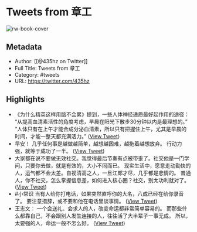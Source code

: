 # Tweets from 章工

![rw-book-cover](https://pbs.twimg.com/profile_images/1591818969236717569/q95i8uvS.jpg)

## Metadata
- Author: [[@435hz on Twitter]]
- Full Title: Tweets from 章工
- Category: #tweets
- URL: https://twitter.com/435hz

## Highlights
- 《为什么精英这样用脑不会累》提到，一些人体神经递质最好起作用的途径：
  “从提高血清素活性的角度考虑，早晨在阳光下散步30分钟以内是最理想的。”
  “人体只有在上午才能合成分泌血清素，所以只有把握住上午，尤其是早晨的时间，才能一整天都充满活力。” ([View Tweet](https://twitter.com/435hz/status/1658267535416909825))
- 早安！
  几乎任何事是越做越简单，越想越困难，越拖着越想放弃。
  行动力强，就等于成功了一半。 ([View Tweet](https://twitter.com/435hz/status/1732915392442761723))
- 大家都在说不要做无效社交。我觉得最后节奏有点被带歪了。社交他是一门学问，只要你去做，就是有效的，大小不同而已。
  现实生活中，愿意走动勤快的人，运气都不会太差。自视清高之人，一旦江郎才尽，几乎都是悲情的。
  普通人，你不社交，怎么掌握信息差，如何进入核心圈？社交，别太功利就对了。 ([View Tweet](https://twitter.com/435hz/status/1733757189196796003))
- #小常识
  当有人给你打电话，如果突然直呼你的大名，八成已经在给你录音了。
  要注意措辞，或不要和他在电话里谈事情。 ([View Tweet](https://twitter.com/435hz/status/1748628681180971249))
- 王志文：
  一个会送礼、会求人的人，改变命运都非常简单容易的。
  而那些什么都靠自己，不会跟别人发生连接的人，往往活了大半辈子一事无成。
  所以，太要强的人，命运一般不怎么好。 ([View Tweet](https://twitter.com/435hz/status/1748622641311965290))
